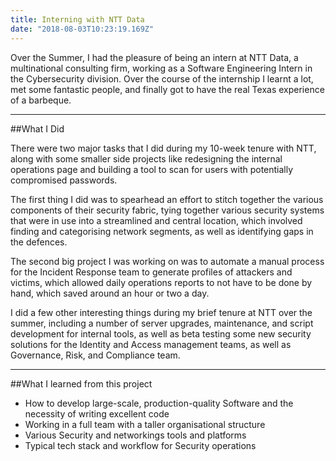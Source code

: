 ```yaml
---
title: Interning with NTT Data
date: "2018-08-03T10:23:19.169Z"
---
```


Over the Summer, I had the pleasure of being an intern at NTT Data, a multinational consulting firm, working as a Software Engineering Intern in the 
Cybersecurity division. Over the course of the internship I learnt a lot, met some fantastic people, and finally got to have the real Texas experience of a
barbeque. 

***

##What I Did

There were two major tasks that I did during my 10-week tenure with NTT, along with some smaller side projects like redesigning the internal operations page and
building a tool to scan for users with potentially compromised passwords.

The first thing I did was to spearhead an effort to stitch together the various components of their security fabric, tying together various security systems that were
in use into a streamlined and central location, which involved finding and categorising network segments, as well as identifying gaps in the defences. 

The second big project I was working on was to automate a manual process for the Incident Response team to generate profiles of attackers and victims, which allowed
daily operations reports to not have to be done by hand, which saved around an hour or two a day. 

I did a few other interesting things during my brief tenure at NTT over the summer, including a number of server upgrades, maintenance, and script development for internal tools, as well as beta testing some new security solutions for the Identity and Access management teams, as well as Governance, Risk, and Compliance team.

***

##What I learned from this project

- How to develop large-scale, production-quality Software and the necessity of writing excellent code
- Working in a full team with a taller organisational structure
- Various Security and networkings tools and platforms
- Typical tech stack and workflow for Security operations



